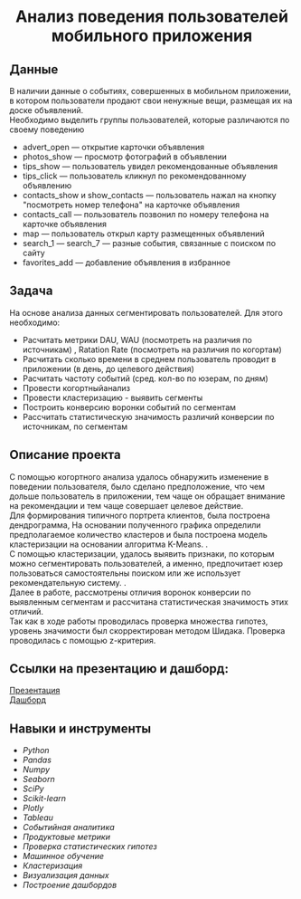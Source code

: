 <h1><center> Анализ поведения пользователей мобильного приложения </center></h1> 

## Данные
В наличии данные о событиях, совершенных в мобильном приложении, в котором пользователи продают свои ненужные вещи, размещая их на доске объявлений.<br>
Необходимо выделить группы пользователей, которые различаются по своему поведению

* advert_open — открытие карточки объявления
* photos_show — просмотр фотографий в объявлении
* tips_show — пользователь увидел рекомендованные объявления
* tips_click — пользователь кликнул по рекомендованному объявлению
* contacts_show и show_contacts — пользователь нажал на кнопку "посмотреть номер телефона" на карточке объявления
* contacts_call — пользователь позвонил по номеру телефона на карточке объявления
* map — пользователь открыл карту размещенных объявлений
* search_1 — search_7 — разные события, связанные с поиском по сайту
* favorites_add — добавление объявления в избранное



## Задача
На основе анализа данных сегментировать пользователей. Для этого необходимо:
-  Расчитать метрики DAU, WAU (посмотреть на различия по источникам) , Ratation Rate (посмотреть на различия по когортам)
- Расчитать сколько времени в среднем пользователь проводит в приложении (в день, до целевого действия)
- Расчитать частоту событий (сред. кол-во по юзерам, по дням)
- Провести когортныйанализ
- Провести кластеризацию - выявить сегменты
- Построить конверсию воронки событий по сегментам
- Рассчитать статистическую значимость различий конверсии по источникам, по сегментам


## Описание проекта

С помощью когортного анализа удалось обнаружить изменение в поведении пользователя, было сделано предположение, что чем дольше пользователь в приложении, тем чаще он обращает внимание на рекомендации и тем чаще совершает целевое действие.<br>
Для формирования типичного портрета клиентов, была построена дендрограмма, На основании полученного графика определили предполагаемое количество кластеров и была построена модель кластеризации на основании алгоритма K-Means. .<br>
С помощью кластеризации, удалось выявить признаки, по которым можно сегментировать пользователей, а именно, предпочитает юзер пользоваться самостоятельны поиском или же использует рекомендательную систему. .<br>
Далее в работе, рассмотрены отличия воронок конверсии по выявленным сегментам и рассчитана статистическая значимость этих отличий.<br> 
Так как в ходе работы проводилась проверка множества гипотез, уровень значимости был скорректирован методом Шидака. Проверка проводилась с помощью z-критерия.<br>


## Ссылки на презентацию и дашборд: 


[Презентация](https://disk.yandex.ru/i/xcjXoWXrW7doEA)<br>
[Дашборд](https://public.tableau.com/profile/dmitrii4257#!/vizhome/_16190206971660/sheet4?publish=yes)




## Навыки и инструменты
-	*Python*
-	*Pandas*
-	*Numpy*
-	*Seaborn*
-	*SciPy*
-  *Scikit-learn*
- *Plotly*
- *Tableau*
- *Cобытийная аналитика*
- *Продуктовые метрики*
- *Проверка статистических гипотез*
- *Машинное обучение*
- *Кластеризация*
- *Визуализация данных*
- *Построение дашбордов*



